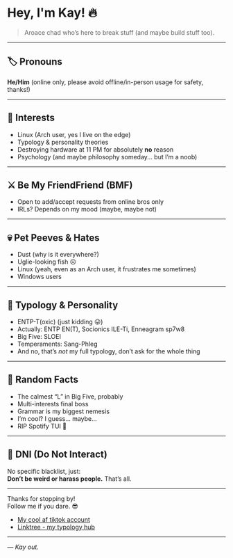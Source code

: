 # Hey, I'm Kay! 🔥

> Aroace chad who’s here to break stuff (and maybe build stuff too).

---

## 🏷️ Pronouns  
**He/Him** (online only, please avoid offline/in-person usage for safety, thanks!)

---

## 🎯 Interests  
- Linux (Arch user, yes I live on the edge)  
- Typology & personality theories  
- Destroying hardware at 11 PM for absolutely **no** reason  
- Psychology (and maybe philosophy someday... but I’m a noob)

---

## ⚔️ Be My FriendFriend (BMF)  
- Open to add/accept requests from online bros only  
- IRLs? Depends on my mood (maybe, maybe not)

---

## 💀 Pet Peeves & Hates  
- Dust (why is it everywhere?)  
- Uglie-looking fish ☹️  
- Linux (yeah, even as an Arch user, it frustrates me sometimes)  
- Windows users
---

## 🧠 Typology & Personality  
- ENTP-T(oxic) (just kidding 😜)  
- Actually: ENTP EN(T), Socionics ILE-Ti, Enneagram sp7w8  
- Big Five: SLOEI
- Temperaments: Sang-Phleg
- And no, that’s *not* my full typology, don’t ask for the whole thing

---

## 🎲 Random Facts  
- The calmest “L” in Big Five, probably  
- Multi-interests final boss  
- Grammar is my biggest nemesis  
- I’m cool? I guess... maybe...  
- RIP Spotify TUI 🤧

---

## 🚫 DNI (Do Not Interact)  
No specific blacklist, just:  
**Don’t be weird or harass people.** That’s all.

---

Thanks for stopping by!  
Follow me if you dare. 😎  
- [My cool af tiktok account](https://www.tiktok.com/@kaayzouee)
- [Linktree - my typology hub](https://linktr.ee/kaayzouee)  

---

*— Kay out.*
